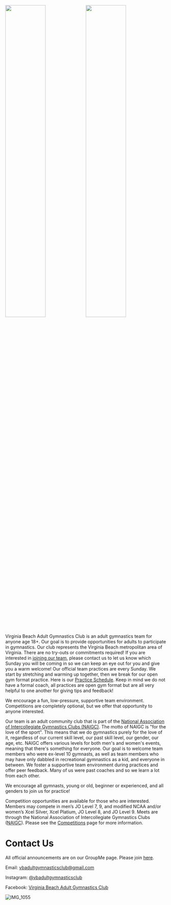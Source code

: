 <img src="https://user-images.githubusercontent.com/108369432/225924539-667de481-c5aa-4c4e-a5a1-412f92b4a192.JPG" width="50%" /><img src="https://user-images.githubusercontent.com/108369432/225924509-e9886d30-56f1-4d1b-8d4e-3eff9b26594c.jpg" width="50%" />

Virginia Beach Adult Gymnastics Club is an adult gymnastics team for anyone age 18+.   Our goal is to provide opportunities for adults to participate in gymnastics. Our club represents the Virginia Beach metropolitan area of Virginia. There are no try-outs or commitments required! If you are interested in [joining our team](https://vbadultgymnasticsclub.github.io/join-the-team), please contact us to let us know which Sunday you will be coming in so we can keep an eye out for you and give you a warm welcome! Our official team practices are every Sunday. We start by stretching and warming up together, then we break for our open gym format practice. Here is our [Practice Schedule](https://vbadultgymnasticsclub.github.io/practice-schedule). Keep in mind we do not have a formal coach, all practices are open gym format but are all very helpful to one another for giving tips and feedback! 

We encourage a fun, low-pressure, supportive team environment. Competitions are completely optional, but we offer that opportunity to anyone interested.

Our team is an adult community club that is part of the [National Association of Intercollegiate Gymnastics Clubs (NAIGC)](https://naigc.org/). The motto of NAIGC is "for the love of the sport". This means that we do gymnastics purely for the love of it, regardless of our current skill level, our past skill level,  our gender, our age, etc. NAIGC offers various levels for both men's and women's events, meaning that there's something for everyone. Our goal is to welcome team members who were ex-level 10 gymnasts, as well as team members who may have only dabbled in recreational gymnastics as a kid, and everyone in between. We foster a supportive team environment during practices and offer peer feedback. Many of us were past coaches and so we learn a lot from each other. 

We encourage all gymnasts, young or old, beginner or experienced, and all genders to join us for practice! 

Competition opportunities are available for those who are interested.  Members may compete in men’s JO Level 7, 9, and modified NCAA and/or women’s Xcel Silver, Xcel Platium, JO Level 8, and JO Level 9.   Meets are through the National Association of Intercollegiate Gymnastics Clubs ([NAIGC](https://naigc.org)). Please see the [Competitions](https://vbadultgymnasticsclub.github.io/competitions) page for more information.

# Contact Us
All official announcements are on our GroupMe page. Please join [here](https://groupme.com/join_group/87617300/U5zsqMLk).

Email: [vbadultgymnasticsclub@gmail.com](mailto:vbadultgymnasticsclub@gmail.com)

Instagram: [@vbadultgymnasticsclub](https://www.instagram.com/vbadultgymnasticsclub/)

Facebook: [Virginia Beach Adult Gymnastics Club](https://facebook.com/vbadultgymnasticsclub)

![IMG_1055](https://user-images.githubusercontent.com/108369432/225924557-1597dea0-0018-4836-b6a7-1aed4ff6976d.JPG)


